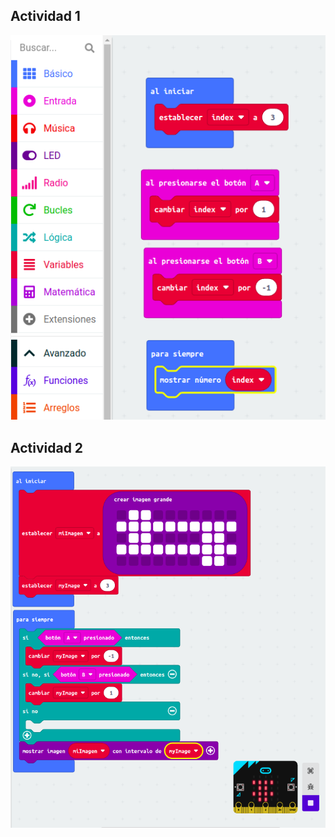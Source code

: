 ## Actividad 1
![image text](actividad1_variables.png)
## Actividad 2
![image text](actividad2_variables.png)
